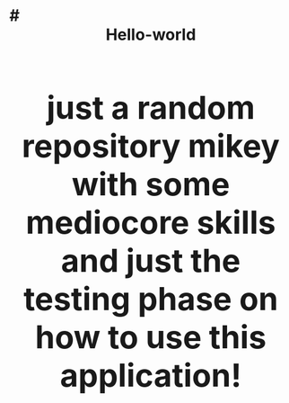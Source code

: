 

<h1>
# <center> Hello-world<h1> <center>
just a random repository
mikey with some mediocore skills and just the testing phase on how to use this application!
